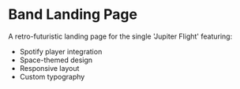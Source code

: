 # Band Landing Page

A retro-futuristic landing page for the single 'Jupiter Flight' featuring:
- Spotify player integration
- Space-themed design
- Responsive layout
- Custom typography
